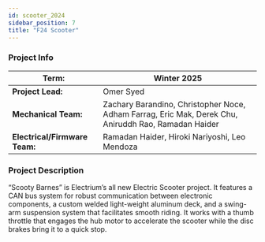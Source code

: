 ```yaml
---
id: scooter_2024
sidebar_position: 7
title: "F24 Scooter"
---
```


### Project Info

| **Term:** | Winter 2025 |
| -------------------- | --------------------------------------------------------------------------|
| **Project Lead:**       | Omer Syed |
| **Mechanical Team:** |  Zachary Barandino, Christopher Noce, Adham Farrag, Eric Mak, Derek Chu, Aniruddh Rao, Ramadan Haider |
| **Electrical/Firmware Team:** | Ramadan Haider, Hiroki Nariyoshi, Leo Mendoza |


### Project Description
“Scooty Barnes” is Electrium’s all new Electric Scooter project. It features a CAN bus system for robust communication between electronic components, a custom welded light-weight aluminum deck, and a swing-arm suspension system that facilitates smooth riding. It works with a thumb throttle that engages the hub motor to accelerate the scooter while the disc brakes bring it to a quick stop. 